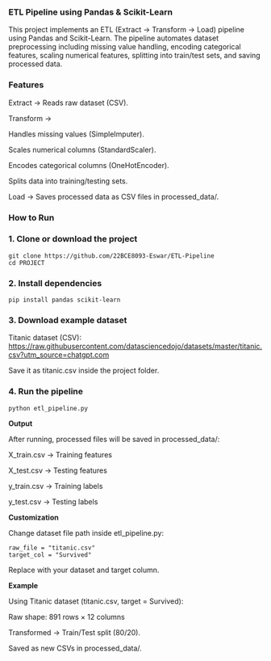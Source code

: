 ### ETL Pipeline using Pandas & Scikit-Learn

This project implements an ETL (Extract → Transform → Load) pipeline using Pandas and Scikit-Learn.
The pipeline automates dataset preprocessing including missing value handling, encoding categorical features, scaling numerical features, splitting into train/test sets, and saving processed data.

### Features

Extract → Reads raw dataset (CSV).

Transform →

Handles missing values (SimpleImputer).

Scales numerical columns (StandardScaler).

Encodes categorical columns (OneHotEncoder).

Splits data into training/testing sets.

Load → Saves processed data as CSV files in processed_data/.


### How to Run
### 1. Clone or download the project
````
git clone https://github.com/22BCE8093-Eswar/ETL-Pipeline
cd PROJECT
````

### 2. Install dependencies
````
pip install pandas scikit-learn
````

### 3. Download example dataset

Titanic dataset (CSV): https://raw.githubusercontent.com/datasciencedojo/datasets/master/titanic.csv?utm_source=chatgpt.com

Save it as titanic.csv inside the project folder.

### 4. Run the pipeline
````
python etl_pipeline.py
````


**Output**

After running, processed files will be saved in processed_data/:

X_train.csv → Training features

X_test.csv → Testing features

y_train.csv → Training labels

y_test.csv → Testing labels

**Customization**

Change dataset file path inside etl_pipeline.py:
````
raw_file = "titanic.csv"
target_col = "Survived"
````

Replace with your dataset and target column.

**Example**

Using Titanic dataset (titanic.csv, target = Survived):

Raw shape: 891 rows × 12 columns

Transformed → Train/Test split (80/20).

Saved as new CSVs in processed_data/.
